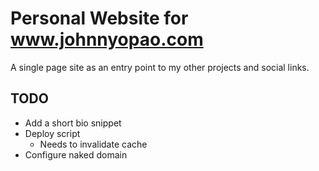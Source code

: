 # Personal Website for www.johnnyopao.com

A single page site as an entry point to my other projects and social links.

## TODO
* Add a short bio snippet
* Deploy script
  * Needs to invalidate cache
* Configure naked domain